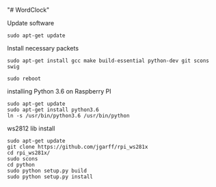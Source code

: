 "# WordClock" 

Update software

    sudo apt-get update
    
Install necessary packets
    
    sudo apt-get install gcc make build-essential python-dev git scons swig
    
    sudo reboot

installing Python 3.6 on Raspberry PI

    sudo apt-get update
    sudo apt-get install python3.6
    ln -s /usr/bin/python3.6 /usr/bin/python


ws2812 lib install

    sudo apt-get update
    git clone https://github.com/jgarff/rpi_ws281x
    cd rpi_ws281x/
    sudo scons
    cd python
    sudo python setup.py build
    sudo python setup.py install
